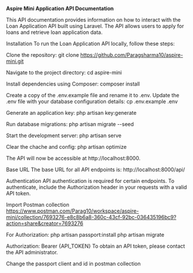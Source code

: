 **Aspire Mini Application API Documentation**

This API documentation provides information on how to interact with the Loan Application API built using Laravel. The API allows users to apply for loans and retrieve loan application data.

Installation
To run the Loan Application API locally, follow these steps:

Clone the repository:
git clone https://github.com/Paragsharma10/aspire-mini.git

Navigate to the project directory:
cd aspire-mini

Install dependencies using Composer:
composer install

Create a copy of the .env.example file and rename it to .env. Update the .env file with your database configuration details:
cp .env.example .env

Generate an application key:
php artisan key:generate

Run database migrations:
php artisan migrate --seed

Start the development server:
php artisan serve

Clear the chache and config:
php artisan optimize

The API will now be accessible at http://localhost:8000.

Base URL
The base URL for all API endpoints is: http://localhost:8000/api/

Authentication
API authentication is required for certain endpoints. To authenticate, include the Authorization header in your requests with a valid API token.


Import Postman collection
https://www.postman.com/Parag10/workspace/aspire-mini/collection/7693276-e8c8b6a8-360c-43cf-92bc-036435196bc9?action=share&creator=7693276

For Authorization:
php artisan passport:install
php artisan migrate

Authorization: Bearer {API_TOKEN}
To obtain an API token, please contact the API administrator.


Change the passport client and id in postman collection



